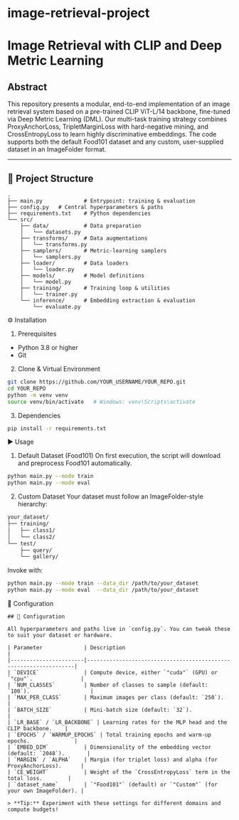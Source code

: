 # image-retrieval-project
#  Image Retrieval with CLIP and Deep Metric Learning

## Abstract  
This repository presents a modular, end-to-end implementation of an image retrieval system based on a pre-trained CLIP ViT-L/14 backbone, fine-tuned via Deep Metric Learning (DML). Our multi-task training strategy combines ProxyAnchorLoss, TripletMarginLoss with hard-negative mining, and CrossEntropyLoss to learn highly discriminative embeddings. The code supports both the default Food101 dataset and any custom, user-supplied dataset in an ImageFolder format.

---

## 📂 Project Structure  
```text
.
├── main.py             # Entrypoint: training & evaluation
├── config.py   # Central hyperparameters & paths
├── requirements.txt    # Python dependencies
└── src/
    ├── data/           # Data preparation
    │   └── datasets.py
    ├── transforms/     # Data augmentations
    │   └── transforms.py
    ├── samplers/       # Metric-learning samplers
    │   └── samplers.py
    ├── loader/         # Data loaders
    │   └── loader.py
    ├── models/         # Model definitions
    │   └── model.py
    ├── training/       # Training loop & utilities
    │   └── trainer.py
    └── inference/      # Embedding extraction & evaluation
        └── evaluate.py
```
⚙️ Installation
1. Prerequisites
  - Python 3.8 or higher
  - Git
2. Clone & Virtual Environment
```bash
git clone https://github.com/YOUR_USERNAME/YOUR_REPO.git
cd YOUR_REPO
python -m venv venv
source venv/bin/activate   # Windows: venv\Scripts\activate
```
3. Dependencies
```bash
pip install -r requirements.txt
```
▶️ Usage
1. Default Dataset (Food101)
On first execution, the script will download and preprocess Food101 automatically.
```bash
python main.py --mode train
python main.py --mode eval
```
2. Custom Dataset
Your dataset must follow an ImageFolder-style hierarchy:
```bash
your_dataset/
├── training/
│   ├── class1/
│   └── class2/
└── test/
    ├── query/
    └── gallery/
```
Invoke with:
```bash
python main.py --mode train --data_dir /path/to/your_dataset
python main.py --mode eval  --data_dir /path/to/your_dataset
```
🔧 Configuration
```text
## 🔧 Configuration

All hyperparameters and paths live in `config.py`. You can tweak these to suit your dataset or hardware.

| Parameter             | Description                                                      |
|-----------------------|------------------------------------------------------------------|
| `DEVICE`              | Compute device, either `"cuda"` (GPU) or `"cpu"`.               |
| `NUM_CLASSES`         | Number of classes to sample (default: `100`).                   |
| `MAX_PER_CLASS`       | Maximum images per class (default: `250`).                      |
| `BATCH_SIZE`          | Mini-batch size (default: `32`).                                |
| `LR_BASE` / `LR_BACKBONE` | Learning rates for the MLP head and the CLIP backbone.    |
| `EPOCHS` / `WARMUP_EPOCHS` | Total training epochs and warm-up epochs.              |
| `EMBED_DIM`           | Dimensionality of the embedding vector (default: `2048`).       |
| `MARGIN` / `ALPHA`    | Margin (for triplet loss) and alpha (for ProxyAnchorLoss).      |
| `CE_WEIGHT`           | Weight of the `CrossEntropyLoss` term in the total loss.        |
| `dataset_name`        | `"Food101"` (default) or `"Custom"` (for your own ImageFolder). |

> **Tip:** Experiment with these settings for different domains and compute budgets!  
```
